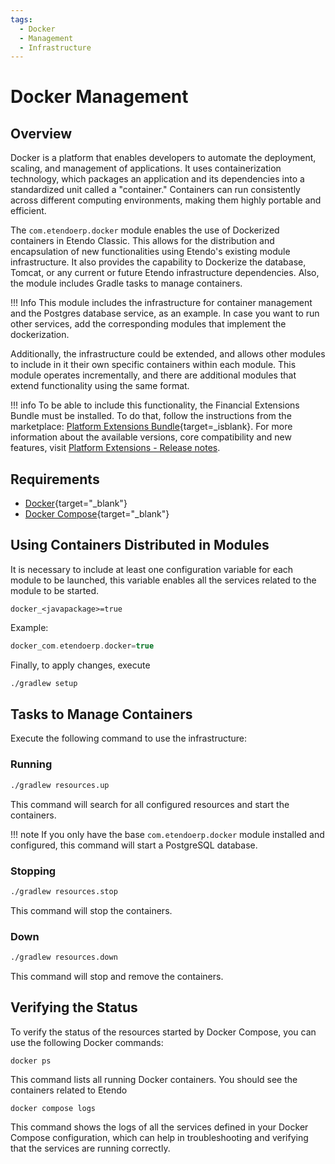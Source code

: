 ```yaml
---
tags:
  - Docker
  - Management
  - Infrastructure
---
```


# Docker Management

## Overview

Docker is a platform that enables developers to automate the deployment, scaling, and management of applications. It uses containerization technology, which packages an application and its dependencies into a standardized unit called a "container." Containers can run consistently across different computing environments, making them highly portable and efficient.

The `com.etendoerp.docker` module enables the use of Dockerized containers in Etendo Classic. This allows for the distribution and encapsulation of new functionalities using Etendo's existing module infrastructure. It also provides the capability to Dockerize the database, Tomcat, or any current or future Etendo infrastructure dependencies. Also, the module includes Gradle tasks to manage containers.

!!! Info 
    This module includes the infrastructure for container management and the Postgres database service, as an example. In case you want to run other services, add the corresponding modules that implement the dockerization.  

Additionally, the infrastructure could be extended, and allows other modules to include in it their own specific containers within each module.  This module operates incrementally, and there are additional modules that extend functionality using the same format.

!!! info
    To be able to include this functionality, the Financial Extensions Bundle must be installed. To do that, follow the instructions from the marketplace: [Platform Extensions Bundle](https://marketplace.etendo.cloud/#/product-details?module=5AE4A287F2584210876230321FBEE614){target=_isblank}. For more information about the available versions, core compatibility and new features, visit [Platform Extensions - Release notes](https://docs.etendo.software/latest/whats-new/release-notes/etendo-classic/bundles/platform-extensions/release-notes.md).

## Requirements

- [Docker](https://docs.docker.com/get-docker/){target="_blank"}
- [Docker Compose](https://docs.docker.com/compose/install/){target="_blank"}

## Using Containers Distributed in Modules

  It is necessary to include at least one configuration variable for each module to be launched, this variable enables all the services related to the module to be started.

  `docker_<javapackage>=true`
  
  
  Example:
  ``` groovy title="gradle.properties"
  docker_com.etendoerp.docker=true
  ```

  Finally, to apply changes, execute 

  ``` bash title="Terminal"
  ./gradlew setup
  ```

## Tasks to Manage Containers

Execute the following command to use the infrastructure:

### Running

``` bash title="Terminal"
./gradlew resources.up
```
This command will search for all configured resources and start the containers.

!!! note 
    If you only have the base `com.etendoerp.docker` module installed and configured, this command will start a PostgreSQL database.

### Stopping
``` bash title="Terminal"
./gradlew resources.stop
```
This command will stop the containers.

### Down

``` bash title="Terminal"
./gradlew resources.down
```
This command will stop and remove the containers.


## Verifying the Status

To verify the status of the resources started by Docker Compose, you can use the following Docker commands:

`docker ps`

This command lists all running Docker containers. You should see the containers related to Etendo

`docker compose logs`

This command shows the logs of all the services defined in your Docker Compose configuration, which can help in troubleshooting and verifying that the services are running correctly.